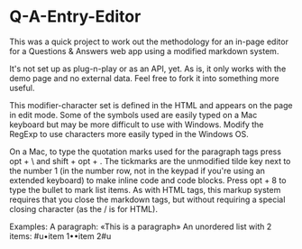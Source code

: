 # Q-A-Entry-Editor
This was a quick project to work out the methodology for an in-page editor for a Questions &amp; Answers web app using a modified markdown system.

It's not set up as plug-n-play or as an API, yet. As is, it only works with the demo page and no external data. Feel free to fork it into something more useful.

This modifier-character set is defined in the HTML and appears on the page in edit mode. Some of the symbols used are easily typed on a Mac keyboard but may be more difficult to use with Windows. Modify the RegExp to use characters more easily typed in the Windows OS.

On a Mac, to type the quotation marks used for the paragraph tags press opt + \ and shift + opt + \. The tickmarks are the unmodified tilde key next to the number 1 (in the number row, not in the keypad if you're using an extended keyboard) to make inline code and code blocks. Press opt + 8 to type the bullet to mark list items. As with HTML tags, this markup system requires that you close the markdown tags, but without requiring a special closing character (as the / is for HTML).

Examples:
  A paragraph: «This is a paragraph» 
  An unordered list with 2 items: #u•item 1••item 2#u
